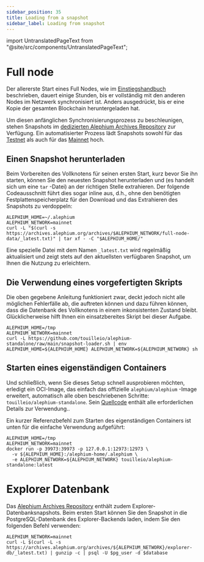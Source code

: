 ```yaml
---
sidebar_position: 35
title: Loading from a snapshot
sidebar_label: Loading from snapshot
---
```


import UntranslatedPageText from "@site/src/components/UntranslatedPageText";

<UntranslatedPageText />

# Full node

Der allererste Start eines Full Nodes, wie im [Einstiegshandbuch](./getting-started) beschrieben, dauert einige Stunden, bis er vollständig mit den anderen Nodes im Netzwerk synchronisiert ist. Anders ausgedrückt, bis er eine Kopie der gesamten Blockchain heruntergeladen hat.

Um diesen anfänglichen Synchronisierungsprozess zu beschleunigen, stehen Snapshots im
[dedizierten Alephium Archives Repository](https://archives.alephium.org) zur Verfügung. Ein automatisierter Prozess lädt Snapshots sowohl für das [Testnet](https://archives.alephium.org/#testnet/) als auch für das [Mainnet](https://archives.alephium.org/#mainnet/) hoch.

## Einen Snapshot herunterladen

Beim Vorbereiten des Vollknotens für seinen ersten Start, kurz bevor Sie ihn starten, können Sie den neuesten Snapshot herunterladen und (es handelt sich um eine `tar` -Datei) an der richtigen Stelle extrahieren. Der folgende Codeausschnitt führt dies sogar inline aus, d.h., ohne den benötigten Festplattenspeicherplatz für den Download und das Extrahieren des Snapshots zu verdoppeln:

```shell
ALEPHIUM_HOME=~/.alephium
ALEPHIUM_NETWORK=mainnet
curl -L "$(curl -s https://archives.alephium.org/archives/$ALEPHIUM_NETWORK/full-node-data/_latest.txt)" | tar xf - -C "$ALEPHIUM_HOME/"
```

Eine spezielle Datei mit dem Namen `_latest.txt` wird regelmäßig aktualisiert und zeigt stets auf den aktuellsten verfügbaren Snapshot, um Ihnen die Nutzung zu erleichtern.

## Die Verwendung eines vorgefertigten Skripts

Die oben gegebene Anleitung funktioniert zwar, deckt jedoch nicht alle möglichen Fehlerfälle ab, die auftreten können und dazu führen können, dass die Datenbank des Vollknotens in einem inkonsistenten Zustand bleibt. Glücklicherweise hilft Ihnen ein einsatzbereites Skript bei dieser Aufgabe.

```shell
ALEPHIUM_HOME=/tmp
ALEPHIUM_NETWORK=mainnet
curl -L https://github.com/touilleio/alephium-standalone/raw/main/snapshot-loader.sh | env ALEPHIUM_HOME=${ALEPHIUM_HOME} ALEPHIUM_NETWORK=${ALEPHIUM_NETWORK} sh
```

## Starten eines eigenständigen Containers

Und schließlich, wenn Sie dieses Setup schnell ausprobieren möchten, erledigt ein OCI-Image, das einfach das offizielle `alephium/alephium` -Image erweitert, automatisch alle oben beschriebenen Schritte: `touilleio/alephium-standalone`. Sein [Quellcode](https://github.com/touilleio/alephium-standalone) enthält alle erforderlichen Details zur Verwendung..

Ein kurzer Referenzbefehl zum Starten des eigenständigen Containers ist unten für die einfache Verwendung aufgeführt:

```
ALEPHIUM_HOME=/tmp
ALEPHIUM_NETWORK=mainnet
docker run -p 39973:39973 -p 127.0.0.1:12973:12973 \
  -v ${ALEPHIUM_HOME}:/alephium-home/.alephium \
  -e ALEPHIUM_NETWORK=${ALEPHIUM_NETWORK} touilleio/alephium-standalone:latest
```

# Explorer Datenbank

Das [Alephium Archives Repository](https://archives.alephium.org) enthält zudem Explorer-Datenbanksnapshots. Beim ersten Start können Sie den Snapshot in die PostgreSQL-Datenbank des Explorer-Backends laden, indem Sie den folgenden Befehl verwenden:

```shell
ALEPHIUM_NETWORK=mainnet
curl -L $(curl -L -s https://archives.alephium.org/archives/${ALEPHIUM_NETWORK}/explorer-db/_latest.txt) | gunzip -c | psql -U $pg_user -d $database
```
